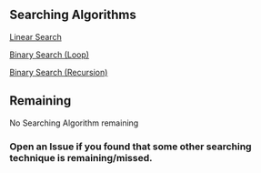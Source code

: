 ## Searching Algorithms

[Linear Search](./Linear_Search.md)

[Binary Search (Loop)](./Binary_Search.md) 

[Binary Search (Recursion)](./Binary_Search_Recursion.md)


## Remaining

No Searching Algorithm remaining

### Open an Issue if you found that some other searching technique is remaining/missed.